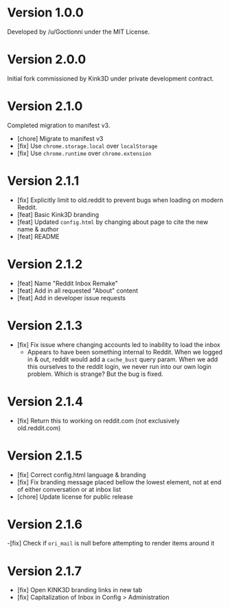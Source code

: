 # Version 1.0.0

Developed by /u/Goctionni under the MIT License.

# Version 2.0.0

Initial fork commissioned by Kink3D under private development contract.

# Version 2.1.0

Completed migration to manifest v3.

- [chore] Migrate to manifest v3
- [fix] Use `chrome.storage.local` over `localStorage`
- [fix] Use `chrome.runtime` over `chrome.extension`

# Version 2.1.1

- [fix] Explicitly limit to old.reddit to prevent bugs when loading on modern Reddit.
- [feat] Basic Kink3D branding
- [feat] Updated `config.html` by changing about page to cite the new name & author
- [feat] README

# Version 2.1.2

- [feat] Name "Reddit Inbox Remake"
- [feat] Add in all requested "About" content
- [feat] Add in developer issue requests

# Version 2.1.3

- [fix] Fix issue where changing accounts led to inability to load the inbox
  - Appears to have been something internal to Reddit. When we logged in & out, reddit would add a `cache_bust` query param. When
    we add this ourselves to the reddit login, we never run into our own login problem. Which is strange? But the bug is fixed.

# Version 2.1.4

- [fix] Return this to working on reddit.com (not exclusively old.reddit.com)

# Version 2.1.5

- [fix] Correct config.html language & branding
- [fix] Fix branding message placed bellow the lowest element, not at end of either conversation or at inbox list
- [chore] Update license for public release

# Version 2.1.6 

-[fix] Check if `ori_mail` is null before attempting to render items around it

# Version 2.1.7

- [fix] Open KINK3D branding links in new tab
- [fix] Capitalization of Inbox in Config > Administration